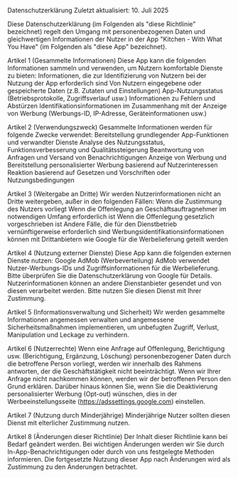 Datenschutzerklärung
Zuletzt aktualisiert: 10. Juli 2025

Diese Datenschutzerklärung (im Folgenden als "diese Richtlinie" bezeichnet) regelt den Umgang mit personenbezogenen Daten und gleichwertigen Informationen der Nutzer in der App "Kitchen - With What You Have" (im Folgenden als "diese App" bezeichnet).

Artikel 1 (Gesammelte Informationen)
Diese App kann die folgenden Informationen sammeln und verwenden, um Nutzern komfortable Dienste zu bieten:
Informationen, die zur Identifizierung von Nutzern bei der Nutzung der App erforderlich sind
Von Nutzern eingegebene oder gespeicherte Daten (z.B. Zutaten und Einstellungen)
App-Nutzungsstatus (Betriebsprotokolle, Zugriffsverlauf usw.)
Informationen zu Fehlern und Abstürzen
Identifikationsinformationen im Zusammenhang mit der Anzeige von Werbung (Werbungs-ID, IP-Adresse, Geräteinformationen usw.)

Artikel 2 (Verwendungszweck)
Gesammelte Informationen werden für folgende Zwecke verwendet:
Bereitstellung grundlegender App-Funktionen und verwandter Dienste
Analyse des Nutzungsstatus, Funktionsverbesserung und Qualitätssteigerung
Beantwortung von Anfragen und Versand von Benachrichtigungen
Anzeige von Werbung und Bereitstellung personalisierter Werbung basierend auf Nutzerinteressen
Reaktion basierend auf Gesetzen und Vorschriften oder Nutzungsbedingungen

Artikel 3 (Weitergabe an Dritte)
Wir werden Nutzerinformationen nicht an Dritte weitergeben, außer in den folgenden Fällen:
Wenn die Zustimmung des Nutzers vorliegt
Wenn die Offenlegung an Geschäftsauftragnehmer im notwendigen Umfang erforderlich ist
Wenn die Offenlegung gesetzlich vorgeschrieben ist
Andere Fälle, die für den Dienstbetrieb vernünftigerweise erforderlich sind
Werbungsidentifikationsinformationen können mit Drittanbietern wie Google für die Werbelieferung geteilt werden

Artikel 4 (Nutzung externer Dienste)
Diese App kann die folgenden externen Dienste nutzen:
Google AdMob (Werbeverteilung)
AdMob verwendet Nutzer-Werbungs-IDs und Zugriffsinformationen für die Werbelieferung.
Bitte überprüfen Sie die Datenschutzerklärung von Google für Details.
Nutzerinformationen können an andere Dienstanbieter gesendet und von diesen verarbeitet werden. Bitte nutzen Sie diesen Dienst mit Ihrer Zustimmung.

Artikel 5 (Informationsverwaltung und Sicherheit)
Wir werden gesammelte Informationen angemessen verwalten und angemessene Sicherheitsmaßnahmen implementieren, um unbefugten Zugriff, Verlust, Manipulation und Leckage zu verhindern.

Artikel 6 (Nutzerrechte)
Wenn eine Anfrage auf Offenlegung, Berichtigung usw. (Berichtigung, Ergänzung, Löschung) personenbezogener Daten durch die betroffene Person vorliegt, werden wir innerhalb des Rahmens antworten, der die Geschäftstätigkeit nicht beeinträchtigt.
Wenn wir Ihrer Anfrage nicht nachkommen können, werden wir der betroffenen Person den Grund erklären.
Darüber hinaus können Sie, wenn Sie die Deaktivierung personalisierter Werbung (Opt-out) wünschen, dies in der Werbeeinstellungsseite (https://adssettings.google.com) einstellen.

Artikel 7 (Nutzung durch Minderjährige)
Minderjährige Nutzer sollten diesen Dienst mit elterlicher Zustimmung nutzen.

Artikel 8 (Änderungen dieser Richtlinie)
Der Inhalt dieser Richtlinie kann bei Bedarf geändert werden. Bei wichtigen Änderungen werden wir Sie durch In-App-Benachrichtigungen oder durch von uns festgelegte Methoden informieren.
Die fortgesetzte Nutzung dieser App nach Änderungen wird als Zustimmung zu den Änderungen betrachtet. 